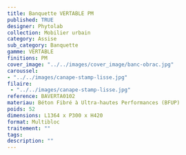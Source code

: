 ```yaml
---
title: Banquette VERTABLE PM 
published: TRUE
designer: Phytolab
collection: Mobilier urbain
category: Assise
sub_category: Banquette
gamme: VERTABLE
finitions: PM
cover_image: "../../images/cover_image/banc-obrac.jpg"
caroussel: 
- "../../images/canape-stamp-lisse.jpg"
filaire: 
 - "../../images/canape-stamp-lisse.jpg"
reference: BAVERTA0102
materiau: Béton Fibré à Ultra-hautes Performances (BFUP)
poids: 52
dimensions: L1364 x P300 x H420 
format: Multibloc
traitement: ""
tags: 
description: ""
---
```

